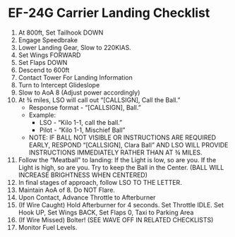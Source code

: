 # EF-24G Carrier Landing Checklist

1. At 800ft, Set Tailhook DOWN
2. Engage Speedbrake
3. Lower Landing Gear, Slow to 220KIAS.
4. Set Wings FORWARD
5. Set Flaps DOWN
6. Descend to 600ft
7. Contact Tower For Landing Information
8. Turn to Intercept Glideslope
9. Slow to AoA 8 (Adjust power accordingly)
10. At ¾ miles, LSO will call out “[CALLSIGN], Call the Ball.”
    - Response format - “[CALLSIGN], Ball.”
    - Example:
      - LSO - “Kilo 1-1, call the ball.”
      - Pilot - “Kilo 1-1, Mischief Ball”
    - NOTE: IF BALL NOT VISIBLE OR INSTRUCTIONS ARE REQUIRED EARLY, RESPOND “[CALLSIGN], Clara Ball” AND LSO WILL PROVIDE INSTRUCTIONS IMMEDIATELY RATHER THAN AT ¾ MILES.
11. Follow the “Meatball” to landing: If the Light is low, so are you. If the Light is high, so are you. Try to keep the Ball in the Center. (BALL WILL INCREASE BRIGHTNESS WHEN CENTERED)
12. In final stages of approach, follow LSO TO THE LETTER.
13. Maintain AoA of 8. Do NOT Flare.
14. Upon Contact, Advance Throttle to Afterburner
15. (If Wire Caught) Hold Afterburner for 4 seconds. Set Throttle IDLE. Set Hook UP, Set Wings BACK, Set Flaps 0, Taxi to Parking Area
16. (If Wire Missed) Bolter! (SEE WAVE OFF IN RELATED CHECKLISTS)
17. Monitor Fuel Levels.
